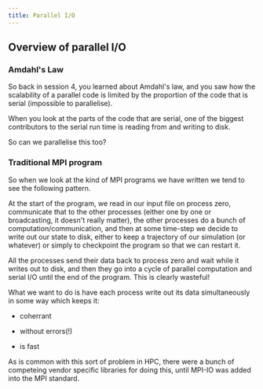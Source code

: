 ```yaml
---
title: Parallel I/O
---
```


## Overview of parallel I/O

### Amdahl's Law

So back in session 4, you learned about Amdahl's law, and you saw how the scalability of a parallel code is limited by the proportion of the code that is serial (impossible to parallelise).

When you look at the parts of the code that are serial, one of the biggest contributors to the serial run time is reading from and writing to disk.

So can we parallelise this too?

### Traditional MPI program

So when we look at the kind of MPI programs we have written we tend to see the following pattern.

At the start of the program, we read in our input file on process zero, communicate that to the other processes (either one by one or broadcasting, it doesn't really matter), the other processes do a bunch of computation/communication, and then at some time-step we decide to write out our state to disk, either to keep a trajectory of our simulation (or whatever) or simply to checkpoint the program so that we can restart it.

All the processes send their data back to process zero and wait while it writes out to disk, and then they go into a cycle of parallel computation and serial I/O until the end of the program.  This is clearly wasteful!

What we want to do is have each process write out its data simultaneously in some way which keeps it:

* coherrant

* without errors(!)

* is fast

As is common with this sort of problem in HPC, there were a bunch of competeing vendor specific libraries for doing this, until MPI-IO was added into the MPI standard.
